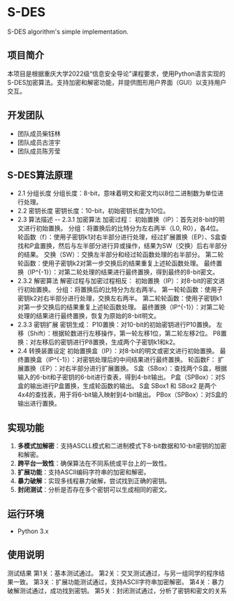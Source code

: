 # S-DES
S-DES algorithm's simple implementation.
## 项目简介
本项目是根据重庆大学2022级“信息安全导论”课程要求，使用Python语言实现的S-DES加密算法。支持加密和解密功能，并提供图形用户界面（GUI）以支持用户交互。

## 开发团队
- 团队成员柴钰林
- 团队成员古渲宇
- 团队成员陈芳莹

## S-DES算法原理
- 2.1 分组长度
分组长度：8-bit，意味着明文和密文均以8位二进制数为单位进行处理。
- 2.2 密钥长度
密钥长度：10-bit，初始密钥长度为10位。
- 2.3 算法描述
-- 2.3.1 加密算法
加密过程：
初始置换（IP）：首先对8-bit的明文进行初始置换。
分组：将置换后的比特分为左右两半（L0, R0），各4位。
轮函数（f）：使用子密钥k1对右半部分进行处理，经过扩展置换（EP）、S盒查找和P盒置换，然后与左半部分进行异或操作，结果为SW（交换）后右半部分的结果。
交换（SW）：交换左半部分和经过轮函数处理的右半部分。
第二轮轮函数：使用子密钥k2对第一步交换后的结果重复上述轮函数处理。
最终置换（IP^{-1}）：对第二轮处理的结果进行最终置换，得到最终的8-bit密文。
- 2.3.2 解密算法
解密过程与加密过程相反：
初始置换（IP）：对8-bit的密文进行初始置换。
分组：将置换后的比特分为左右两半。
第一轮轮函数：使用子密钥k2对右半部分进行处理，交换左右两半。
第二轮轮函数：使用子密钥k1对第一步交换后的结果重复上述轮函数处理。
最终置换（IP^{-1}）：对第二轮处理的结果进行最终置换，恢复为原始的8-bit明文。
- 2.3.3 密钥扩展
密钥生成：
P10置换：对10-bit的初始密钥进行P10置换。
左移（Shift）：根据轮数进行左移操作，第一轮左移1位，第二轮左移2位。
P8置换：对左移后的密钥进行P8置换，生成两个子密钥k1和k2。
- 2.4 转换装置设定
初始置换盒（IP）：对8-bit的明文或密文进行初始置换。
最终置换盒（IP^{-1}）：对密钥处理后的中间结果进行最终置换。
轮函数F：
扩展置换（EP）：对右半部分进行扩展置换。
S盒（SBox）：查找两个S盒，根据输入的6-bit和子密钥的6-bit进行查表，得到4-bit输出。
P盒（SPBox）：对S盒的输出进行P盒置换，生成轮函数的输出。
S盒
SBox1 和 SBox2 是两个4x4的查找表，用于将6-bit输入映射到4-bit输出。
PBox（SPBox）：对S盒的输出进行置换。
## 实现功能

1. **多模式加解密**：支持ASCLL模式和二进制模式下8-bit数据和10-bit密钥的加密和解密。
2. **跨平台一致性**：确保算法在不同系统或平台上的一致性。
3. **扩展功能**：支持ASCII编码字符串的加密和解密。
4. **暴力破解**：实现多线程暴力破解，尝试找到正确的密钥。
5. **封闭测试**：分析是否存在多个密钥可以生成相同的密文。

## 运行环境

- Python 3.x

## 使用说明

测试结果
第1关：基本测试通过。
第2关：交叉测试通过，与另一组同学的程序结果一致。
第3关：扩展功能测试通过，支持ASCII字符串加密解密。
第4关：暴力破解测试通过，成功找到密钥。
第5关：封闭测试通过，分析了密钥和密文的关系
